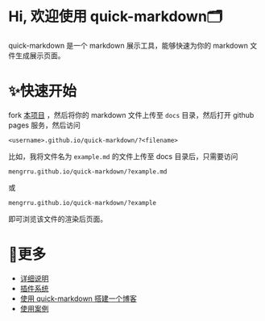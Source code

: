 <!--
title: Hi, 欢迎使用 quick-markdown
time: 2021-11-12
tags: docs example
abstract: quick-markdown 使用说明
-->
<h1 class="doc-title">Hi, 欢迎使用 quick-markdown🗂️</h1>

quick-markdown 是一个 markdown 展示工具，能够快速为你的 markdown 文件生成展示页面。

# ✨快速开始

fork [本项目](https://github.com/mengrru/quick-markdown) ，然后将你的 markdown 文件上传至 `docs` 目录，然后打开 github pages 服务，然后访问

```
<username>.github.io/quick-markdown/?<filename>
```

比如，我将文件名为 `example.md` 的文件上传至 docs 目录后，只需要访问

```
mengrru.github.io/quick-markdown/?example.md
```

或

```
mengrru.github.io/quick-markdown/?example
```

即可浏览该文件的渲染后页面。

# 🌻更多

- [详细说明](?usage)
- [插件系统](?plugins)
- [使用 quick-markdown 搭建一个博客](?blog)
- [使用案例](?example)

